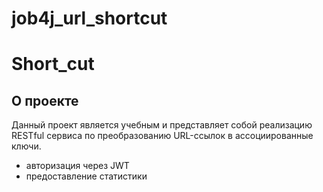 # job4j_url_shortcut

# Short_cut
## О проекте

Данный проект является учебным и представляет собой 
реализацию RESTful сервиса по преобразованию URL-ссылок
в ассоциированные ключи.

- авторизация через JWT
- предоставление статистики
